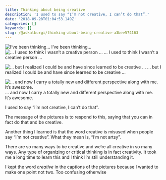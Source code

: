 ```yaml
---
title: Thinking about being creative
description: 'I used to say “I’m not creative, I can’t do that”.'
date: '2018-09-28T01:04:53.149Z'
categories: []
keywords: []
slug: /@askalburgi/thinking-about-being-creative-a3bee574163
---
```


![I’ve been thinking…](https://cdn-images-1.medium.com/max/1200/1*kdpV_vShTaIrDnKD_xNE2g.jpeg)
I’ve been thinking…![… I used to think I wasn’t a creative person …](https://cdn-images-1.medium.com/max/1200/1*do9a8K020-jMEQ9VM2xgCA.jpeg)
… I used to think I wasn’t a creative person …

![… but I realized I could be and have since learned to be creative …](https://cdn-images-1.medium.com/max/800/1*YuVjGLbisPvlcaud9vUkBQ.jpeg)
… but I realized I could be and have since learned to be creative …

![… and now I carry a totally new and different perspective along with me. It’s awesome.](https://cdn-images-1.medium.com/max/1200/1*Q1JacYr8a1hOz8huVvlFiA.jpeg)
… and now I carry a totally new and different perspective along with me. It’s awesome.

I used to say “I’m not creative, I can’t do that”.

The message of the pictures is to respond to this, saying that you can in fact do that and be creative.

Another thing I learned is that the word creative is misused when people say “I’m not creative”. What they mean is, “I’m not artsy”.

There are so many ways to be creative and we’re all creative in so many ways. Any type of organizing or critical thinking is in fact creativity. It took me a long time to learn this and I think I’m still understanding it.

I kept the word _creative_ in the captions of the pictures because I wanted to make one point not two. Too confusing otherwise
